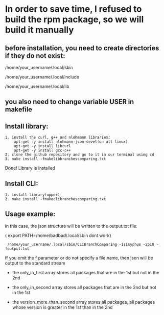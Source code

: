 # In order to save time, I refused to build the rpm package, so we will build it manually

## before installation, you need to create directories if they do not exist:

/home/your_username/.local/sbin

/home/your_username/.local/include

/home/your_username/.local/lib



## you also need to change variable USER in makefile

## Install library:

```
1. install the curl, g++ and nlohmann libraries:
    apt-get -y install nlohmann-json-devel(on alt linux)
    apt-get -y install libcurl
    apt-get -y install gcc-c++
2. clone the github repository and go to it in our terminal using cd
3. make install -fmakelibbranchescomparing.txt
```

Done! Library is installed

## Install CLI:

```
1. install library(upper)
2. make install -fmakeclibranchescomparing.txt
```

## Usage example:

in this case, the json structure will be written to the output.txt file:

( export PATH=/home/badbad/.local/sbin dont work)

```
 /home/your_username/.local/sbin/CLIBranchComparing -1sisyphus -2p10 -foutput.txt
```

If you omit the f parameter or do not specify a file name, then json will be output to the standard stream

- the only_in_first array stores all packages that are in the 1st but not in the 2nd

- the only_in_second array stores all packages that are in the 2nd but not in the 1st

- the version_more_than_second array stores all packages, all packages whose version is greater in the 1st than in the 2nd